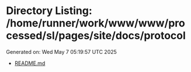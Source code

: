 # Directory Listing: /home/runner/work/www/www/processed/sl/pages/site/docs/protocol
Generated on: Wed May  7 05:19:57 UTC 2025

- [README.md](README.md)
